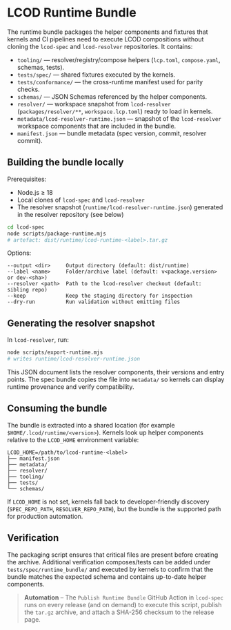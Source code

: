 # LCOD Runtime Bundle

The runtime bundle packages the helper components and fixtures that kernels and
CI pipelines need to execute LCOD compositions without cloning the `lcod-spec`
and `lcod-resolver` repositories. It contains:

- `tooling/` — resolver/registry/compose helpers (`lcp.toml`, `compose.yaml`,
  schemas, tests).
- `tests/spec/` — shared fixtures executed by the kernels.
- `tests/conformance/` — the cross-runtime manifest used for parity checks.
- `schemas/` — JSON Schemas referenced by the helper components.
- `resolver/` — workspace snapshot from `lcod-resolver` (`packages/resolver/**`,
  `workspace.lcp.toml`) ready to load in kernels.
- `metadata/lcod-resolver-runtime.json` — snapshot of the `lcod-resolver`
  workspace components that are included in the bundle.
- `manifest.json` — bundle metadata (spec version, commit, resolver commit).

## Building the bundle locally

Prerequisites:

- Node.js ≥ 18
- Local clones of `lcod-spec` and `lcod-resolver`
- The resolver snapshot (`runtime/lcod-resolver-runtime.json`) generated in the
  resolver repository (see below)

```bash
cd lcod-spec
node scripts/package-runtime.mjs
# artefact: dist/runtime/lcod-runtime-<label>.tar.gz
```

Options:

```
--output <dir>     Output directory (default: dist/runtime)
--label <name>     Folder/archive label (default: v<package.version> or dev-<sha>)
--resolver <path>  Path to the lcod-resolver checkout (default: sibling repo)
--keep             Keep the staging directory for inspection
--dry-run          Run validation without emitting files
```

## Generating the resolver snapshot

In `lcod-resolver`, run:

```bash
node scripts/export-runtime.mjs
# writes runtime/lcod-resolver-runtime.json
```

This JSON document lists the resolver components, their versions and entry
points. The spec bundle copies the file into `metadata/` so kernels can display
runtime provenance and verify compatibility.

## Consuming the bundle

The bundle is extracted into a shared location (for example
`$HOME/.lcod/runtime/<version>`). Kernels look up helper components relative to
the `LCOD_HOME` environment variable:

```
LCOD_HOME=/path/to/lcod-runtime-<label>
├── manifest.json
├── metadata/
├── resolver/
├── tooling/
├── tests/
└── schemas/
```

If `LCOD_HOME` is not set, kernels fall back to developer-friendly discovery
(`SPEC_REPO_PATH`, `RESOLVER_REPO_PATH`), but the bundle is the supported path
for production automation.

## Verification

The packaging script ensures that critical files are present before creating
the archive. Additional verification composes/tests can be added under
`tests/spec/runtime_bundle/` and executed by kernels to confirm that the bundle
matches the expected schema and contains up-to-date helper components.

> **Automation** – The `Publish Runtime Bundle` GitHub Action in `lcod-spec`
> runs on every release (and on demand) to execute this script, publish the
> `tar.gz` archive, and attach a SHA-256 checksum to the release page.

